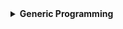 <details>
  <summary><strong> Generic Programming </strong></summary>




<details>
  <summary><strong> Giới thiệu chung </strong></summary>

**Generic Programming** (Lập trình tổng quát) là một phương pháp lập trình sử dụng **các tham số kiểu dữ liệu** (type parameter) để viết mã có thể tái sử dụng và hoạt động với nhiều kiểu dữ liệu khác nhau. Kỹ thuật này giúp loại bỏ sự trùng lặp code và tăng tính linh hoạt trong thiết kế phần mềm.

Lập trình tổng quát thường được áp dụng trong các ngôn ngữ hỗ trợ Generics (như Java, Rust) hoặc Templates (C++).

C++ sử dụng Templates để triển khai Generic Programming. Templates có hai loại:
+  Function Templates (Hàm tổng quát)
+  Class Templates (Lớp tổng quát)

</details>




<details>
  <summary><strong> Function Template </strong></summary>

Trong C++, Templates giúp viết hàm có thể làm việc với **nhiều kiểu dữ liệu** mà **không cần overload** nhiều lần.

Template chỉ áp dụng cho một định nghĩa cụ thể của hàm, không áp dụng cho tất cả các hàm.

Cú pháp:
```cpp
template <typename T>
T func(T a, T b){}

template <typename T1, typename T2, typename T3>
T1 func(T1 a, T2 b, T3 c){}
```

Trong cú pháp trên:
+  `T`: là kiểu dữ liệu chung cho cả hàm, nếu tham số truyền vào là (int, double, char...) thì toàn bộ các tham số và kiểu dữ liệu trả về cũng là kiểu tương ứng.
+  `T1`, `T2`, `T3`: là các kiểu dữ liệu khác nhau, kiểu dữ liệu trả về của hàm sẽ phụ thuộc vào kiểu của tham số đầu tiên truyền vào `T1`. 

Ví dụ:

```cpp
#include <iostream>
using namespace std;

template <typename T>
T maxValue(T a, T b)
{
    return (a > b) ? a : b;
}

int main()
{
    cout << "Max(5, 10) = " << maxValue(5, 10) << endl;
    cout << "Max(3.5, 2.8) = " << maxValue(3.5, 2.8) << endl;
    cout << "Max('A', 'B') = " << maxValue('A', 'B') << endl;
    return 0;
}
```
```
Max(5, 10) = 10
Max(3.5, 2.8) = 3.5
Max('A', 'B') = B
```

Như vậy các tham số kiểu `int` truyền vào thì hàm sẽ trả về kiểu `int`, tương tự đối với kiểu `double` và `char`. Giờ thay vì truyền vào 2 tham số cũng kiểu ta thử truyền vào 2 tham số khác kiểu:

```cpp
int main()
{
    cout << "Max(5, 7.5) = " << maxValue(5, 7.5) << endl;
    return 0;
}
```

```
error: no matching function for call to 'maxValue(int, double)'
```

Do `template` được tạo là 2 tham số cùng kiểu dữ liệu nên khi truyền vào hàm hai tham số khác nhau khiến chương trình không thể tìm thấy hàm phù hợp với yêu cầu, dẫn đến lỗi.

Một ví dụ khác:

```cpp

```

</details>



<details>
  <summary><strong> Class Template </strong></summary>

Class templates trong C++ là một khái niệm tương tự như function templates, nhưng được áp dụng cho class thay vì function. Class templates cho phép tạo các class có thể làm việc với nhiều kiểu dữ liệu mà không cần viết lại code.

Template chỉ áp dụng cho một định nghĩa cụ thể của class, không áp dụng cho tất cả các class.

Cú pháp:

```cpp
template <typename T>
class <name_of_class>
{
    private:
        T var;
}
```

</details>




</details>

